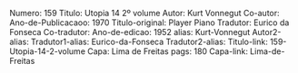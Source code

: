 Numero: 159
Titulo: Utopia 14 2º volume
Autor: Kurt Vonnegut
Co-autor: 
Ano-de-Publicacaoo: 1970
Titulo-original: Player Piano
Tradutor: Eurico da Fonseca
Co-tradutor: 
Ano-de-edicao: 1952
alias: Kurt-Vonnegut
Autor2-alias: 
Tradutor1-alias: Eurico-da-Fonseca
Tradutor2-alias: 
Titulo-link: 159-Utopia-14-2-volume
Capa: Lima de Freitas
pags: 180
Capa-link: Lima-de-Freitas